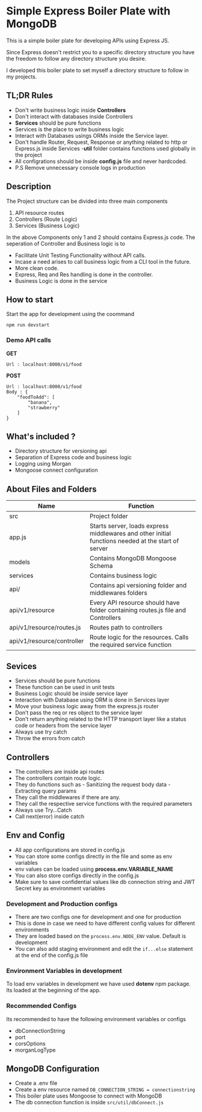# Simple Express Boiler Plate with MongoDB

This is a simple boiler plate for developing APIs using Express JS.

Since Express doesn't restrict you to a specific directory structure you have the freedom to follow any directory structure you desire.

I developed this boiler plate to set myself a directory structure to follow in my projects.

## TL;DR Rules

- Don't write business logic inside **Controllers**
- Don't interact with databases inside Controllers
- **Services** should be pure functions
- Services is the place to write business logic
- Interact with Databases usings ORMs inside the Service layer.
- Don't handle Router, Request, Response or anything related to http or Express.js inside Services -**util** folder contains functions used globally in the project
- All configrations should be inside **config.js** file and never hardcoded.
- P.S Remove unnecessary console logs in production

## Description

The Project structure can be divided into three main components

1. API resource routes
2. Controllers (Route Logic)
3. Services (Business Logic)

In the above Components only 1 and 2 should contains Express.js code. The seperation of Controller and Business logic is to

- Facilitate Unit Testing Functionality without API calls.
- Incase a need arises to call business logic from a CLI tool in the future.
- More clean code.
- Express, Req and Res handling is done in the controller.
- Business Logic is done in the service

## How to start

Start the app for development using the coommand

```
npm run devstart
```

### Demo API calls

**GET**

```
Url : localhost:8000/v1/food
```

**POST**

```
Url : localhost:8000/v1/food
Body : {
    "foodToAdd": [
        "banana",
        "strawberry"
    ]
}
```

## What's included ?

- Directory structure for versioning api
- Separation of Express code and business logic
- Logging using Morgan
- Mongoose connect configuration

## About Files and Folders

| Name                       | Function                                                                                           |
| -------------------------- | -------------------------------------------------------------------------------------------------- |
| src                        | Project folder                                                                                     |
| app.js                     | Starts server, loads express middlewares and other initial functions needed at the start of server |
| models                     | Contains MongoDB Mongoose Schema                                                                   |
| services                   | Contains business logic                                                                            |
| api/                       | Contains api versioning folder and middlewares folders                                             |
| api/v1/resource            | Every API resource should have folder containing routes.js file and Controllers                    |
| api/v1/resource/routes.js  | Routes path to controllers                                                                         |
| api/v1/resource/controller | Route logic for the resources. Calls the required service function                                 |

## Sevices

- Services should be pure functions
- These function can be used in unit tests
- Business Logic should be inside service layer
- Interaction with Database using ORM is done in Services layer
- Move your business logic away from the express.js router
- Don’t pass the req or res object to the service layer
- Don’t return anything related to the HTTP transport layer like a status code or headers from the service layer
- Always use try catch
- Throw the errors from catch

## Controllers

- The controllers are inside api routes
- The controllers contain route logic.
- They do functions such as - Sanitizing the request body data - Extracting query params
- They call the middlewares if there are any.
- They call the respective service functions with the required parameters
- Always use Try...Catch
- Call next(error) inside catch

## Env and Config

- All app configurations are stored in config.js
- You can store some configs directly in the file and some as env variables
- env values can be loaded using **process.env.VARIABLE_NAME**
- You can also store configs directly in the config.js
- Make sure to save confidential values like db connection string and JWT Secret key as environment variables

### Development and Production configs

- There are two configs one for development and one for production
- This is done in case we need to have different config values for different environments
- They are loaded based on the `process.env.NODE_ENV` value. Default is development
- You can also add staging environment and edit the `if...else` statement at the end of the config.js file

### Environment Variables in development

To load env variables in development we have used **dotenv** npm package. Its loaded at the beginning of the app.

### Recommended Configs

Its recommended to have the following environment variables or configs

- dbConnectionString
- port
- corsOptions
- morganLogType

## MongoDB Configuration

- Create a .env file
- Create a env resource named `DB_CONNECTION_STRING = connectionstring`
- This boiler plate uses Mongoose to connect with MongoDB
- The db connection function is inside `src/util/dbConnect.js`
